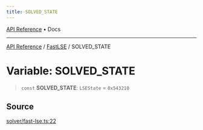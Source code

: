 ```yaml
---
title: SOLVED_STATE
---
```


[API Reference](/docs/api/) • Docs

***

[API Reference](/docs/api/) / [FastLSE](/docs/api/namespaces/FastLSE/) / SOLVED\_STATE

# Variable: SOLVED\_STATE

> `const` **SOLVED\_STATE**: `LSEState` = `0x543210`

## Source

[solver/fast-lse.ts:22](https://github.com/BrouxtForce/cubelib/blob/46235e0efd69874517537607aff50e6e913dc207/src/solver/fast-lse.ts#L22)
